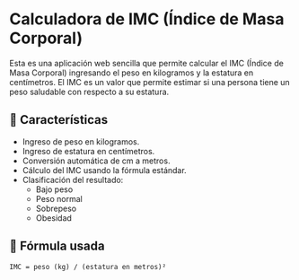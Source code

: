 # Calculadora de IMC (Índice de Masa Corporal)

Esta es una aplicación web sencilla que permite calcular el IMC (Índice de Masa Corporal) ingresando el peso en kilogramos y la estatura en centímetros. El IMC es un valor que permite estimar si una persona tiene un peso saludable con respecto a su estatura.

## 🚀 Características

- Ingreso de peso en kilogramos.
- Ingreso de estatura en centímetros.
- Conversión automática de cm a metros.
- Cálculo del IMC usando la fórmula estándar.
- Clasificación del resultado:
  - Bajo peso
  - Peso normal
  - Sobrepeso
  - Obesidad

## 🧮 Fórmula usada

```text
IMC = peso (kg) / (estatura en metros)²
